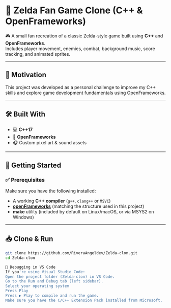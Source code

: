 # 🧝 Zelda Fan Game Clone (C++ & OpenFrameworks)

🎮 A small fan recreation of a classic Zelda-style game built using **C++** and **OpenFrameworks**.  
Includes player movement, enemies, combat, background music, score tracking, and animated sprites.

---

## 🧠 Motivation

This project was developed as a personal challenge to improve my C++ skills and explore game development fundamentals using OpenFrameworks.

---

## 🛠️ Built With

- 💻 **C++17**
- 🎨 **OpenFrameworks**
- 🎧 Custom pixel art & sound assets

---

## 🚀 Getting Started

### ✅ Prerequisites

Make sure you have the following installed:

- A working **C++ compiler** (`g++`, `clang++` or `MSVC`)
- [**openFrameworks**](https://openframeworks.cc/) (matching the structure used in this project)
- **make** utility (included by default on Linux/macOS, or via MSYS2 on Windows)

---

## 📥 Clone & Run

```bash
git clone https://github.com/RiveraAngeldev/Zelda-clon.git
cd Zelda-clon

🧪 Debugging in VS Code
If you're using Visual Studio Code:
Open the project folder (Zelda-clon) in VS Code.
Go to the Run and Debug tab (left sidebar).
Select your operating system
Press Play
Press ▶️ Play to compile and run the game.
Make sure you have the C/C++ Extension Pack installed from Microsoft.
